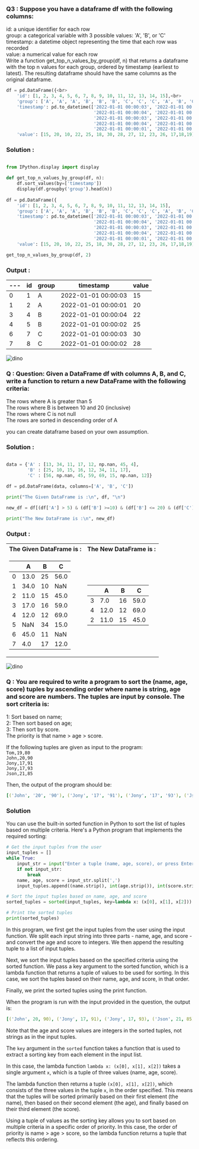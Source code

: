 












































### Q3 : Suppose you have a dataframe df with the following columns:

id: a unique identifier for each row<br>
group: a categorical variable with 3 possible values: 'A', 'B', or 'C'<br>
timestamp: a datetime object representing the time that each row was recorded<br>
value: a numerical value for each row<br>
Write a function get_top_n_values_by_group(df, n) that returns a dataframe with the top n values for each group, ordered by timestamp (earliest to latest). The resulting dataframe should have the same columns as the original dataframe.<br>

```python
df = pd.DataFrame({<br>
    'id': [1, 2, 3, 4, 5, 6, 7, 8, 9, 10, 11, 12, 13, 14, 15],<br>
    'group': ['A', 'A', 'A', 'B', 'B', 'B', 'C', 'C', 'C', 'A', 'B', 'C', 'A', 'C', 'C'],<br>
    'timestamp': pd.to_datetime(['2022-01-01 00:00:03', '2022-01-01 00:00:01', '2022-01-01 00:00:02',<br>
                                 '2022-01-01 00:00:04', '2022-01-01 00:00:02', '2022-01-01 00:00:01',<br>
                                 '2022-01-01 00:00:03', '2022-01-01 00:00:02', '2022-01-01 00:00:01',<br>
                                 '2022-01-01 00:00:04', '2022-01-01 00:00:03', '2022-01-01 00:00:02',<br>
                                 '2022-01-01 00:00:01', '2022-01-01 00:00:05', '2022-01-01 00:00:06']),<br>
    'value': [15, 20, 10, 22, 25, 18, 30, 28, 27, 12, 23, 26, 17,18,19]})
```    

### Solution :

```python

from IPython.display import display

def get_top_n_values_by_group(df, n):
    df.sort_values(by=['timestamp'])
    display(df.groupby('group').head(n))
    
df = pd.DataFrame({
    'id': [1, 2, 3, 4, 5, 6, 7, 8, 9, 10, 11, 12, 13, 14, 15],
    'group': ['A', 'A', 'A', 'B', 'B', 'B', 'C', 'C', 'C', 'A', 'B', 'C', 'A', 'C', 'C'],
    'timestamp': pd.to_datetime(['2022-01-01 00:00:03', '2022-01-01 00:00:01', '2022-01-01 00:00:02',
                                 '2022-01-01 00:00:04', '2022-01-01 00:00:02', '2022-01-01 00:00:01',
                                 '2022-01-01 00:00:03', '2022-01-01 00:00:02', '2022-01-01 00:00:01',
                                 '2022-01-01 00:00:04', '2022-01-01 00:00:03', '2022-01-01 00:00:02',
                                 '2022-01-01 00:00:01', '2022-01-01 00:00:05', '2022-01-01 00:00:06']),
    'value': [15, 20, 10, 22, 25, 18, 30, 28, 27, 12, 23, 26, 17,18,19]})

get_top_n_values_by_group(df, 2)

```
### Output :

| --- | id | group | timestamp | value |
| --- | --- | --- | --- | --- |
| 0 | 1 | A | 2022-01-01 00:00:03 | 15 |
| 1 | 2 | A | 2022-01-01 00:00:01 | 20 |
| 3 | 4 | B | 2022-01-01 00:00:04 | 22 |
| 4 | 5 | B | 2022-01-01 00:00:02 | 25 |
| 6 | 7 | C | 2022-01-01 00:00:03 | 30 |
| 7 | 8 | C | 2022-01-01 00:00:02 | 28 |

![dino](https://media0.giphy.com/media/v1.Y2lkPTc5MGI3NjExMWQzNmE4NWU5NzE5MDhlOTZjMTZiMmJmOWU1NjA3Yjk0NDhjZDEyYiZjdD1n/e18YuHVD6qOmtD8arr/giphy.gif)

### Q : Question: Given a DataFrame df with columns A, B, and C, write a function to return a new DataFrame with the following criteria:

The rows where A is greater than 5 <br>
The rows where B is between 10 and 20 (inclusive) <br>
The rows where C is not null <br>
The rows are sorted in descending order of A <br>

you can create dataframe based on your own assumption.

### Solution :

```python

data = {'A' : [13, 34, 11, 17, 12, np.nan, 45, 4],
        'B' : [25, 10, 15, 16, 12, 34, 11, 17],
        'C' : [56, np.nan, 45, 59, 69, 15, np.nan, 12]}

df = pd.DataFrame(data, columns=['A', 'B', 'C'])

print("The Given DataFrame is :\n", df, "\n")

new_df = df[(df['A'] > 5) & (df['B'] >=10) & (df['B'] <= 20) & (df['C'])].sort_values(by=['A'], ascending = False)

print("The New DataFrame is :\n", new_df)

```

### Output :

<table>
<tr><th>The Given DataFrame is :</th><th>The New DataFrame is :</th></tr>
<tr><td>

| |A|B|C|
|---|---|---|---|
|0 | 13.0 | 25 | 56.0 |
|1 | 34.0 | 10 | NaN |
|2 | 11.0 | 15 | 45.0 |
|3 | 17.0 | 16 | 59.0 |
|4 | 12.0 | 12 | 69.0 |
|5 | NaN | 34 | 15.0 |
|6 | 45.0 | 11 | NaN |
|7 | 4.0 | 17 | 12.0 |

</td><td>

| | A | B | C |
|---|---|---|---|
3 |  7.0 | 16 | 59.0
4 | 12.0 | 12 | 69.0
2 | 11.0 | 15 | 45.0

</td></tr> </table>

![dino](https://media0.giphy.com/media/v1.Y2lkPTc5MGI3NjExMWQzNmE4NWU5NzE5MDhlOTZjMTZiMmJmOWU1NjA3Yjk0NDhjZDEyYiZjdD1n/e18YuHVD6qOmtD8arr/giphy.gif)

### Q : You are required to write a program to sort the (name, age, score) tuples by ascending order where name is string, age and score are numbers. The tuples are input by console. The sort criteria is:

1: Sort based on name;<br>
2: Then sort based on age;<br>
3: Then sort by score.<br>
The priority is that name > age > score.<br>

If the following tuples are given as input to the program:<br>
`Tom,19,80`<br>
`John,20,90`<br>
`Jony,17,91`<br>
`Jony,17,93`<br>
`Json,21,85`<br>

Then, the output of the program should be:<br>
```yaml
[('John', '20', '90'), ('Jony', '17', '91'), ('Jony', '17', '93'), ('Json', '21', '85'), ('Tom', '19', '80')]
```

### Solution

You can use the built-in sorted function in Python to sort the list of tuples based on multiple criteria. Here's a Python program that implements the required sorting:

```python
# Get the input tuples from the user
input_tuples = []
while True:
    input_str = input("Enter a tuple (name, age, score), or press Enter to stop: ")
    if not input_str:
        break
    name, age, score = input_str.split(',')
    input_tuples.append((name.strip(), int(age.strip()), int(score.strip())))

# Sort the input tuples based on name, age, and score
sorted_tuples = sorted(input_tuples, key=lambda x: (x[0], x[1], x[2]))

# Print the sorted tuples
print(sorted_tuples)
```

In this program, we first get the input tuples from the user using the input function. We split each input string into three parts - name, age, and score - and convert the age and score to integers. We then append the resulting tuple to a list of input tuples.

Next, we sort the input tuples based on the specified criteria using the sorted function. We pass a key argument to the sorted function, which is a lambda function that returns a tuple of values to be used for sorting. In this case, we sort the tuples based on their name, age, and score, in that order.

Finally, we print the sorted tuples using the print function.

When the program is run with the input provided in the question, the output is:

```yaml
[('John', 20, 90), ('Jony', 17, 91), ('Jony', 17, 93), ('Json', 21, 85), ('Tom', 19, 80)]
```
 Note that the age and score values are integers in the sorted tuples, not strings as in the input tuples.
 
 The `key` argument in the `sorted` function takes a function that is used to extract a sorting key from each element in the input list.

In this case, the lambda function `lambda x: (x[0], x[1], x[2])` takes a single argument `x`, which is a tuple of three values (name, age, score).

The lambda function then returns a tuple `(x[0], x[1], x[2])`, which consists of the three values in the tuple `x`, in the order specified. This means that the tuples will be sorted primarily based on their first element (the name), then based on their second element (the age), and finally based on their third element (the score).

Using a tuple of values as the sorting key allows you to sort based on multiple criteria in a specific order of priority. In this case, the order of priority is name > age > score, so the lambda function returns a tuple that reflects this ordering.
